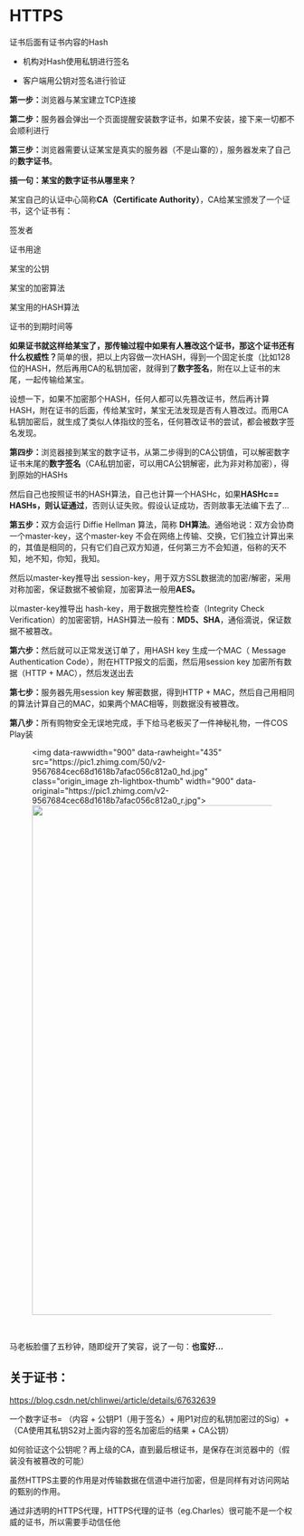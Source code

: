 # HTTPS

证书后面有证书内容的Hash

* 机构对Hash使用私钥进行签名

* 客户端用公钥对签名进行验证

<p><b>第一步：</b>浏览器与某宝建立TCP连接</p><p><b>第二步：</b>服务器会弹出一个页面提醒安装数字证书，如果不安装，接下来一切都不会顺利进行</p><p><b>第三步：</b>浏览器需要认证某宝是真实的服务器（不是山寨的），服务器发来了自己的<b>数字证书</b>。</p><p><b>插一句：某宝的数字证书从哪里来？</b></p><p>某宝自己的认证中心简称<b>CA（Certificate Authority）</b>，CA给某宝颁发了一个证书，这个证书有：</p><p>签发者</p><p>证书用途</p><p>某宝的公钥</p><p>某宝的加密算法</p><p>某宝用的HASH算法</p><p>证书的到期时间等</p><p><b>如果证书就这样给某宝了，那传输过程中如果有人篡改这个证书，那这个证书还有什么权威性？</b>简单的很，把以上内容做一次HASH，得到一个固定长度（比如128位的HASH，然后再用CA的私钥加密，就得到了<b>数字签名</b>，附在以上证书的末尾，一起传输给某宝。</p><p>设想一下，如果不加密那个HASH，任何人都可以先篡改证书，然后再计算HASH，附在证书的后面，传给某宝时，某宝无法发现是否有人篡改过。而用CA私钥加密后，就生成了类似人体指纹的签名，任何篡改证书的尝试，都会被数字签名发现。</p><p><b>第四步：</b>浏览器接到某宝的数字证书，从第二步得到的CA公钥值，可以解密数字证书末尾的<b>数字签名</b>（CA私钥加密，可以用CA公钥解密，此为非对称加密），得到原始的HASHs</p><p>然后自己也按照证书的HASH算法，自己也计算一个HASHc，如果<b>HASHc== HASHs，则认证通过</b>，否则认证失败。假设认证成功，否则故事无法编下去了…</p><p><b>第五步：</b>双方会运行 Diffie Hellman 算法，简称 <b>DH算法</b>。通俗地说：双方会协商一个master-key，这个master-key 不会在网络上传输、交换，它们独立计算出来的，其值是相同的，只有它们自己双方知道，任何第三方不会知道，俗称的天不知，地不知，你知，我知。</p><p>然后以master-key推导出 session-key，用于双方SSL数据流的加密/解密，采用对称加密，保证数据不被偷窥，加密算法一般用<b>AES。</b></p><p>以master-key推导出 hash-key，用于数据完整性检查（Integrity Check Verification）的加密密钥，HASH算法一般有：<b>MD5、SHA</b>，通俗滴说，保证数据不被篡改。</p><p><b>第六步：</b>然后就可以正常发送订单了，用HASH key 生成一个MAC（ Message Authentication Code），附在HTTP报文的后面，然后用session key 加密所有数据（HTTP + MAC），然后发送出去</p><p><b>第七步：</b>服务器先用session key 解密数据，得到HTTP + MAC，然后自己用相同的算法计算自己的MAC，如果两个MAC相等，则数据没有被篡改。</p><p><b>第八步：</b>所有购物安全无误地完成，手下给马老板买了一件神秘礼物，一件COS Play装</p><figure><noscript>&lt;img data-rawwidth="900" data-rawheight="435" src="https://pic1.zhimg.com/50/v2-9567684cec68d1618b7afac056c812a0_hd.jpg" class="origin_image zh-lightbox-thumb" width="900" data-original="https://pic1.zhimg.com/v2-9567684cec68d1618b7afac056c812a0_r.jpg"&gt;</noscript><img data-rawwidth="900" data-rawheight="435" src="https://pic1.zhimg.com/80/v2-9567684cec68d1618b7afac056c812a0_hd.jpg" class="origin_image zh-lightbox-thumb lazy" width="900" data-original="https://pic1.zhimg.com/v2-9567684cec68d1618b7afac056c812a0_r.jpg" data-actualsrc="https://pic1.zhimg.com/50/v2-9567684cec68d1618b7afac056c812a0_hd.jpg"></figure><br><p>马老板脸僵了五秒钟，随即绽开了笑容，说了一句：<b>也蛮好…</b></p></span><!-- react-empty: 720 --></div>



## 关于证书：
https://blog.csdn.net/chlinwei/article/details/67632639

一个数字证书= （内容 + 公钥P1（用于签名）+ 用P1对应的私钥加密过的Sig）+（CA使用其私钥S2对上面内容的签名加密后的结果 + CA公钥）

如何验证这个公钥呢？再上级的CA，直到最后根证书，是保存在浏览器中的（假装没有被篡改的可能）


虽然HTTPS主要的作用是对传输数据在信道中进行加密，但是同样有对访问网站的甄别的作用。

通过非透明的HTTPS代理，HTTPS代理的证书（eg.Charles）很可能不是一个权威的证书，所以需要手动信任他


